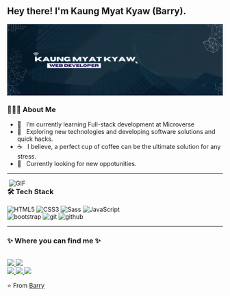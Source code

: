<h2> Hey there! I'm Kaung Myat Kyaw (Barry).</h2>
<img align="center" alt="introduction picture" src="introduction.png" width="1000"/>

<h3> 👨🏻‍💻 About Me </h3>

- 🔭 &nbsp; I’m currently learning Full-stack development at Microverse
- 🤔 &nbsp; Exploring new technologies and developing software solutions and quick hacks.
- ☕ &nbsp; I believe, a perfect cup of coffee can be the ultimate solution for any stress. 
- 👀 &nbsp; Currently looking for new oppotunities.
<hr>

<img align="right" alt="GIF" src="https://media.giphy.com/media/qgQUggAC3Pfv687qPC/giphy.gif" width="500"/>

<h3>🛠 Tech Stack</h3>

![HTML5](https://img.shields.io/badge/html%205-grey?style=for-the-badge&logo=html5&logoColor=white&labelColor=8E2DE2)
![CSS3](https://img.shields.io/badge/css%203-grey?style=for-the-badge&logo=css3&logoColor=white&labelColor=8E2DE2)
![Sass](https://img.shields.io/badge/sass-grey?style=for-the-badge&logo=sass&logoColor=white&labelColor=8E2DE2)
![JavaScript](https://img.shields.io/badge/-JavaScript-grey?style=for-the-badge&logo=javascript&logoColor=white&labelColor=8E2DE2)
<br>
![bootstrap](https://img.shields.io/badge/-bootstrap-grey?style=for-the-badge&logo=bootstrap&logoColor=white&labelColor=8E2DE2)
![git](https://img.shields.io/badge/-git-grey?style=for-the-badge&logo=git&logoColor=white&labelColor=8E2DE2)
![github](https://img.shields.io/badge/-github-grey?style=for-the-badge&logo=github&logoColor=white&labelColor=8E2DE2)
<hr>

<h3> ✨ Where you can find me ✨ </h3>

<p>
  <br/>
  <a href="https://www.linkedin.com/in/kaung-myat-kyaw-391720227">
    <img src="https://img.shields.io/badge/LinkedIn-%230077B5.svg?&style=flat-square&logo=linkedin&logoColor=white">
  </a>
  
  <a href="https://github.com/Rhaegar121">
    <img src="https://img.shields.io/badge/Github-%230A0A0A.svg?&style=flat-square&logo=Github&logoColor=white">  
  </a>

  <br/>

  <a href="https://www.facebook.com/linthantkhai?mibextid=LQQJ4d">
    <img src="https://img.shields.io/badge/Facebook-%231877F2.svg?&style=flat-square&logo=facebook&logoColor=white">  
  </a>
 
  <a href="https://www.instagram.com/rhaegar_121/">
    <img src="https://img.shields.io/badge/Instagram-%23E4405F.svg?&style=flat-square&logo=instagram&logoColor=white">
  </a>

  <a href="https://twitter.com/20Rhaegar">
    <img src="https://img.shields.io/badge/twitter-%230077D4.svg?&style=flat-square&logo=twitter&logoColor=white">
  </a>
</p>

⭐️ From [Barry](https://github.com/Rhaegar121) 